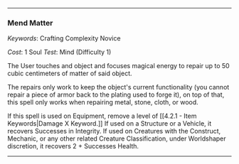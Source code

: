 ___

### Mend Matter

*Keywords*: Crafting Complexity Novice

*Cost*: 1 Soul
*Test*: Mind (Difficulty 1)

The User touches and object and focuses magical energy to repair up to 50 cubic centimeters of matter of said object.

The repairs only work to keep the object's current functionality (you cannot repair a piece of armor back to the plating used to forge it), on top of that, this spell only works when repairing metal, stone, cloth, or wood.

If this spell is used on Equipment, remove a level of [[4.2.1 - Item Keywords|Damage X Keyword.]] If used on a Structure or a Vehicle, it recovers Successes in Integrity. If used on Creatures with the Construct, Mechanic, or any other related Creature Classification, under Worldshaper discretion, it recovers 2 + Successes Health.

___
